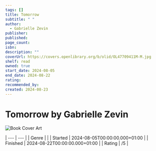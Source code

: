 ```yaml
---
tags: []
title: Tomorrow
subtitle: " "
author:
  - Gabrielle Zevin
publisher: 
published: 
page_count: 
isbn: 
description: ""
coverUrl: https://covers.openlibrary.org/b/olid/OL47709411M-M.jpg
shelf: read
owned: true
start_date: 2024-08-05
end_date: 2024-08-22
rating: 
recommended_by: 
created: 2024-08-23
---
```


# Tomorrow by Gabrielle Zevin

![Book Cover Art](https://covers.openlibrary.org/b/olid/OL47709411M-M.jpg)


| --- | --- |
| Genre |  |
| Started | 2024-08-05T00:00:00.000+01:00 |
| Finished | 2024-08-22T00:00:00.000+01:00 |
| Rating | /5 |

